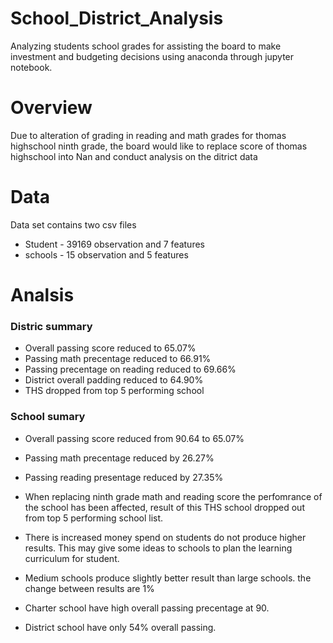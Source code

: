 # School_District_Analysis
Analyzing students school grades for assisting the board to make investment and budgeting decisions using anaconda through jupyter notebook.
# Overview

Due to alteration of grading in reading and math grades for thomas highschool ninth grade, the board would like to replace score of thomas highschool into Nan and conduct analysis on the ditrict data

# Data

Data set contains two csv files 
* Student - 39169 observation and 7 features
* schools - 15 observation and 5 features

# Analsis
### Distric summary
* Overall passing score reduced to 65.07%
* Passing math precentage reduced to 66.91%
* Passing precentage on reading reduced to 69.66%
* District overall padding reduced to 64.90%
* THS dropped from top 5 performing school

### School sumary
* Overall passing score reduced from 90.64 to 65.07%
* Passing math precentage reduced by 26.27%
* Passing reading presentage reduced by 27.35%

* When replacing ninth grade math and reading score the perfomrance of the school has been affected, result of this THS school dropped out from top 5 performing school list.

* There is increased money spend on students do not produce higher results. This may give some ideas to schools to plan the learning curriculum for student.

* Medium schools produce slightly better result than large schools. the change between results are 1%

* Charter school have high overall passing precentage at 90. 

* District school have only 54% overall passing.
